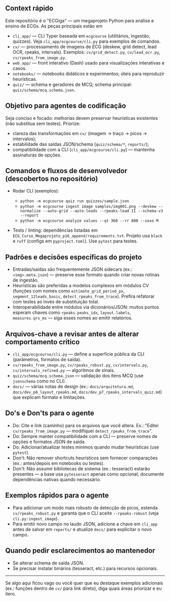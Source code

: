 ## Context rápido

Este repositório é o "ECGiga" — um megaprojeto Python para análise e ensino de ECGs. As peças principais estão em

- `cli_app/` — CLI Typer baseada em `ecgcourse` (utilitários, ingestão, quizzes). Veja `cli_app/ecgcourse/cli.py` para exemplos de comandos.
- `cv/` — processamento de imagens de ECG (deskew, grid detect, lead OCR, rpeaks, intervals). Exemplos: `cv/grid_detect.py`, `cv/lead_ocr.py`, `cv/rpeaks_from_image.py`.
- `web_app/` — front interativo (Dash) usado para visualizações interativas e casos.
- `notebooks/` — notebooks didáticos e experimentos; úteis para reproduzir heurísticas.
- `quiz/` — schema e geradores de MCQ; schema principal: `quiz/schema/mcq.schema.json`.

## Objetivo para agentes de codificação

Seja conciso e focado: melhorias devem preservar heurísticas existentes (não substitua sem testes). Priorize:

- clareza das transformações em `cv/` (imagem → traço → picos → intervalos);
- estabilidade das saídas JSON/schema (`quiz/schema/*`, `reports/`);
- compatibilidade com a CLI (`cli_app/ecgcourse/cli.py`) — mantenha assinaturas de opções.

## Comandos e fluxos de desenvolvedor (descobertos no repositório)

- Rodar CLI (exemplos):
  - `python -m ecgcourse quiz run quizzes/sample.json`
  - `python -m ecgcourse ingest image samples/img001.png --deskew --normalize --auto-grid --auto-leads --rpeaks-lead II --schema-v3 --report`
  - `python -m ecgcourse analyze values --qt 360 --rr 800 --sexo M`

- Tests / linting: dependências listadas em `ECG_Curso_Megaprojeto_p16_append/requirements.txt`. Projeto usa `black` e `ruff` (configs em `pyproject.toml`). Use `pytest` para testes.

## Padrões e decisões específicas do projeto

- Entradas/saídas são frequentemente JSON sidecars (ex.: `<img>.meta.json`) — preserve esse formato quando criar novas rotinas de ingestão.
- Heurísticas são preferidas a modelos complexos em módulos CV (funções com nomes como `estimate_grid_period_px`, `segment_12leads_basic`, `detect_rpeaks_from_trace`). Prefira refatorar com testes ao invés de substituição total.
- Interoperabilidade entre módulos via dicionários/JSON: muitos pontos esperam chaves como `rpeaks.peaks_idx`, `layout.labels`, `measures.qrs_ms` — siga esses nomes ao emitir relatórios.

## Arquivos-chave a revisar antes de alterar comportamento crítico

- `cli_app/ecgcourse/cli.py` — define a superfície pública da CLI (parâmetros, formatos de saída).
- `cv/rpeaks_from_image.py`, `cv/rpeaks_robust.py`, `cv/intervals.py`, `cv/intervals_refined.py` — algoritmos de sinais.
- `quiz/schema/mcq.schema.json` — validação dos itens MCQ (use `jsonschema` como no CLI).
- `docs/` — várias notas de design (ex.: `docs/arquitetura.md`, `docs/dev_p6_layout_rpeaks.md`, `docs/dev_p7_rpeaks_intervals_quiz.md`) que explicam formato e limitações.

## Do's e Don'ts para o agente

- Do: Cite e link (caminho) para os arquivos que você altera. Ex.: "Editei `cv/rpeaks_from_image.py` — modifiquei `detect_rpeaks_from_trace`".
- Do: Sempre manter compatibilidade com a CLI — preserve nomes de opções e formatos JSON de saída.
- Do: Adicionar/atualizar testes mínimos quando mudar heurísticas (use `pytest`).
- Don't: Não remover shortcuts heurísticos sem fornecer comparações (ex.: antes/depois em notebooks ou testes).
- Don't: Não assumir bibliotecas de sistema (ex.: tesseract) estarão presentes — a base usa `pytesseract` apenas como opcional; documente dependências nativas quando necessário.

## Exemplos rápidos para o agente

- Para adicionar um modo mais robusto de detecção de picos, estenda `cv/rpeaks_robust.py` e garanta que o CLI aceite `--rpeaks-robust` (veja `cli.py:ingest_image`).
- Para emitir novo campo no laudo JSON, adicione a chave em `cli_app` antes de salvar em `reports/` e atualize `docs/` para explicitar o novo campo.

## Quando pedir esclarecimentos ao mantenedor

- Se alterar schema de saída JSON.
- Se precisar instalar binários (tesseract, etc.) para recursos opcionais.

---

Se algo aqui ficou vago ou você quer que eu destaque exemplos adicionais (ex.: funções dentro de `cv/` para link direto), diga quais áreas priorizar e eu itero.
